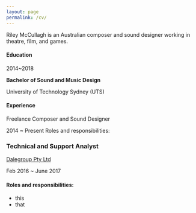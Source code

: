 ```yaml
---
layout: page
permalink: /cv/
---
```


Riley McCullagh is an Australian composer and sound designer working in theatre, film, and games.

#### Education

2014~2018

**Bachelor of Sound and Music Design**

University of Technology Sydney (UTS)



#### Experience

Freelance Composer and Sound Designer

2014 ~ Present
Roles and responsibilities:


### Technical and Support Analyst

[Dalegroup Pty Ltd](http://dalegroup.net/)

Feb 2016 ~ June 2017

#### Roles and responsibilities:
  - this
  - that
